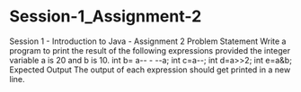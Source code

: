 # Session-1_Assignment-2
Session 1 - Introduction to Java - Assignment 2
Problem Statement
Write a program to print the result of the following expressions provided the integer variable a is 20 and b is 10.
int b= a-- - --a;
int c=a--;
int d=a>>2;
int e=a&b;
Expected Output
The output of each expression should get printed in a new line.

